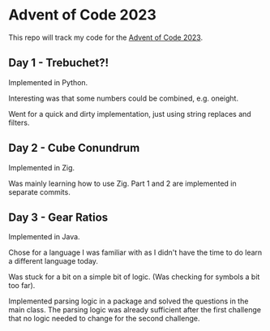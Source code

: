 # Advent of Code 2023
This repo will track my code for the [Advent of Code 2023](https://adventofcode.com/2023).

## Day 1 - Trebuchet?!
Implemented in Python.

Interesting was that some numbers could be combined, e.g. oneight.

Went for a quick and dirty implementation, just using string replaces and filters.

## Day 2 - Cube Conundrum
Implemented in Zig.

Was mainly learning how to use Zig.
Part 1 and 2 are implemented in separate commits.

## Day 3 - Gear Ratios
Implemented in Java.

Chose for a language I was familiar with as I didn't have the time to do learn a different language today.

Was stuck for a bit on a simple bit of logic. (Was checking for symbols a bit too far).

Implemented parsing logic in a package and solved the questions in the main class.
The parsing logic was already sufficient after the first challenge that no logic needed to change for the second challenge.
